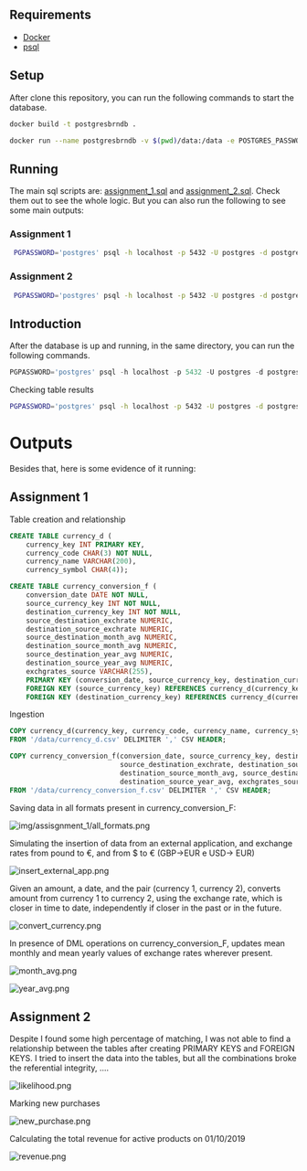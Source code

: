 ## Requirements

- [Docker](https://www.docker.com/)
- [psql](https://www.postgresql.org/docs/current/app-psql.html)

## Setup

After clone this repository, you can run the following commands to start the database.

```sh
docker build -t postgresbrndb .
```

```sh
docker run --name postgresbrndb -v $(pwd)/data:/data -e POSTGRES_PASSWORD=postgres -p 5432:5432 -d postgres 
```

## Running

The main sql scripts are: [assignment_1.sql](assignment_1.sql) and [assignment_2.sql](assignment_2.sql).
Check them out to see the whole logic. 
But you can also run the following to see some main outputs:  

### Assignment 1

```sh
 PGPASSWORD='postgres' psql -h localhost -p 5432 -U postgres -d postgres -P pager=off -f assignment_1.sql
```

### Assignment 2

```sh
 PGPASSWORD='postgres' psql -h localhost -p 5432 -U postgres -d postgres -P pager=off -f assignment_2.sql
```

## Introduction

After the database is up and running, in the same directory, 
you can run the following commands.

```sql
PGPASSWORD='postgres' psql -h localhost -p 5432 -U postgres -d postgres -f assignment_1.sql
```

Checking table results
```sh
PGPASSWORD='postgres' psql -h localhost -p 5432 -U postgres -d postgres -c "SELECT * FROM currency_conversion_f LIMIT 5;"
```

# Outputs

Besides that, here is some evidence of it running:

## Assignment 1

Table creation and relationship

```sql
CREATE TABLE currency_d (
    currency_key INT PRIMARY KEY,
    currency_code CHAR(3) NOT NULL,
    currency_name VARCHAR(200),
    currency_symbol CHAR(4));

CREATE TABLE currency_conversion_f (
    conversion_date DATE NOT NULL,
    source_currency_key INT NOT NULL,
    destination_currency_key INT NOT NULL,
    source_destination_exchrate NUMERIC,
    destination_source_exchrate NUMERIC,
    source_destination_month_avg NUMERIC,
    destination_source_month_avg NUMERIC,
    source_destination_year_avg NUMERIC,
    destination_source_year_avg NUMERIC,
    exchgrates_source VARCHAR(255),
    PRIMARY KEY (conversion_date, source_currency_key, destination_currency_key),
    FOREIGN KEY (source_currency_key) REFERENCES currency_d(currency_key),
    FOREIGN KEY (destination_currency_key) REFERENCES currency_d(currency_key));
```

Ingestion

```sql
COPY currency_d(currency_key, currency_code, currency_name, currency_symbol)
FROM '/data/currency_d.csv' DELIMITER ',' CSV HEADER;

COPY currency_conversion_f(conversion_date, source_currency_key, destination_currency_key,
                           source_destination_exchrate, destination_source_exchrate, source_destination_month_avg,
                           destination_source_month_avg, source_destination_year_avg,
                           destination_source_year_avg, exchgrates_source)
FROM '/data/currency_conversion_f.csv' DELIMITER ',' CSV HEADER;
```

Saving data in all formats present in currency_conversion_F:

![img/assisgnment_1/all_formats.png](img/assisgnment_1/all_formats.png)

Simulating the insertion of data from an external application, 
and exchange rates from pound to €, and from $ to € (GBP->EUR e USD-> EUR)

![insert_external_app.png](img/assisgnment_1/insert_external_app.png)

Given an amount, a date, and the pair (currency 1, currency 2), converts amount from currency 1
to currency 2, using the exchange rate, which is closer in time to date, independently if closer in
the past or in the future.

![convert_currency.png](img/assisgnment_1/convert_currency.png)

In presence of DML operations on currency_conversion_F, updates mean monthly and mean yearly values of
exchange rates wherever present.

![month_avg.png](img/assisgnment_1/month_avg.png)

![year_avg.png](img/assisgnment_1/year_avg.png)

## Assignment 2

Despite I found some high percentage of matching, I was not able to find a relationship between the tables after
creating PRIMARY KEYS and FOREIGN KEYS. I tried to insert the data into the tables, but all the combinations
broke the referential integrity, ....

![likelihood.png](img/assisgnment_2/likelihood.png)

Marking new purchases

![new_purchase.png](img/assisgnment_2/new_purchase.png)

Calculating the total revenue for active products on 01/10/2019

![revenue.png](img/assisgnment_2/revenue.png)


